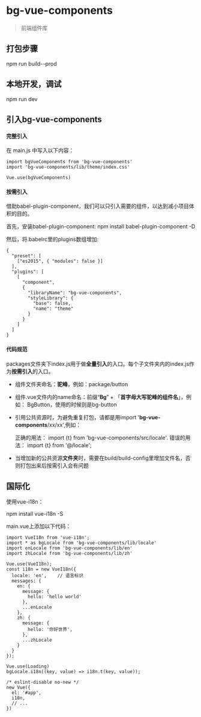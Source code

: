 # bg-vue-components

> 前端组件库

## 打包步骤

npm run build--prod

## 本地开发，调试

npm run dev

## 引入bg-vue-components

#### 完整引入
在 main.js 中写入以下内容：

```
import bgVueComponents from 'bg-vue-components'
import 'bg-vue-components/lib/theme/index.css'

Vue.use(bgVueComponents)
```

#### 按需引入

借助babel-plugin-component，我们可以只引入需要的组件，以达到减小项目体积的目的。

首先，安装babel-plugin-component:
npm install babel-plugin-component -D

然后，将.babelrc里的plugins数组增加:
```
{
  "preset": [
    ["es2015", { "modules": false }]
  ],
  "plugins": [
    [
      "component",
      {
        "libraryName": "bg-vue-components",
        "styleLibrary": {
          "base": false,
          "name": "theme"
        }
      }
    ]
  ]
}
```

#### 代码规范
packages文件夹下index.js用于做**全量引入**的入口。每个子文件夹内的index.js作为**按需引入**的入口。

- 组件文件夹命名：**驼峰**，例如：package/button
- 组件.vue文件内的name命名：前缀“**Bg**” + 「**首字母大写驼峰的组件名**」，例如： BgButton，使用的时候则是bg-button
- 引用公共资源时，为避免重复打包，请都是用import '**bg-vue-components**/xx/xx',例如：

  正确的用法： import {t} from 'bg-vue-components/src/locale'.
  错误的用法： import {t} from '@/locale';
- 当增加新的公共资源**文件夹**时，需要在build/build-config里增加文件名，否则打包出来后按需引入会有问题

## 国际化

使用vue-i18n：

npm install vue-i18n -S

main.vue上添加以下代码：
```
import VueI18n from 'vue-i18n';
import * as bgLocale from 'bg-vue-components/lib/locale'
import enLocale from 'bg-vue-components/lib/en'
import zhLocale from 'bg-vue-components/lib/zh'

Vue.use(VueI18n);
const i18n = new VueI18n({
  locale: 'en',    // 语言标识
  messages: {
    en: {
      message: {
        hello: 'hello world'
      },
      ...enLocale
    },
    zh: {
      message: {
        hello: '你好世界',
      },
      ...zhLocale
    }
  }
});

Vue.use(Loading)
bgLocale.i18n((key, value) => i18n.t(key, value));

/* eslint-disable no-new */
new Vue({
  el: '#app',
  i18n,
  // ...
})
```
